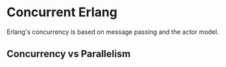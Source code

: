 # Concurrent Erlang

Erlang's concurrency is based on message passing and the actor model.

## Concurrency vs Parallelism
